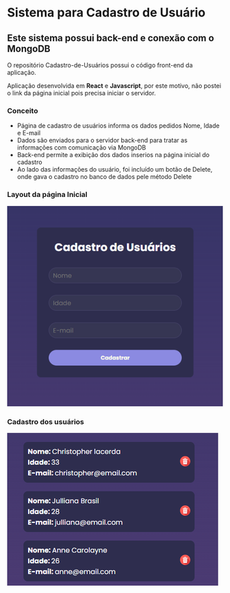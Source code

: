 # Sistema para Cadastro de Usuário #
## Este sistema possui back-end e conexão com o MongoDB ##
O repositório Cadastro-de-Usuários possui o código front-end da aplicação.


Aplicação desenvolvida em **React** e **Javascript**, por este motivo, não postei o link da página inicial pois precisa iniciar o servidor.

### Conceito ###
* Página de cadastro de usuários informa os dados pedidos Nome, Idade e E-mail
* Dados são enviados para o servidor back-end para tratar as informações com comunicação via MongoDB
* Back-end permite a exibição dos dados inserios na página inicial do cadastro
* Ao lado das informações do usuário, foi incluído um botão de Delete, onde gava o cadastro no banco de dados pele método Delete

### Layout da página Inicial ###

![](/src/inicial-cadastro.png)

### Cadastro dos usuários ###
![](/src/dados-cadastro.png)

